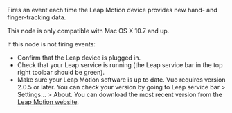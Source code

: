 Fires an event each time the Leap Motion device provides new hand- and finger-tracking data.

This node is only compatible with Mac OS X 10.7 and up.

If this node is not firing events:

   - Confirm that the Leap device is plugged in.
   - Check that your Leap service is running (the Leap service bar in the top right toolbar should be green).
   - Make sure your Leap Motion software is up to date. Vuo requires version 2.0.5 or later. You can check your version by going to Leap service bar > Settings... > About. You can download the most recent version from the [Leap Motion website](https://www.leapmotion.com).
